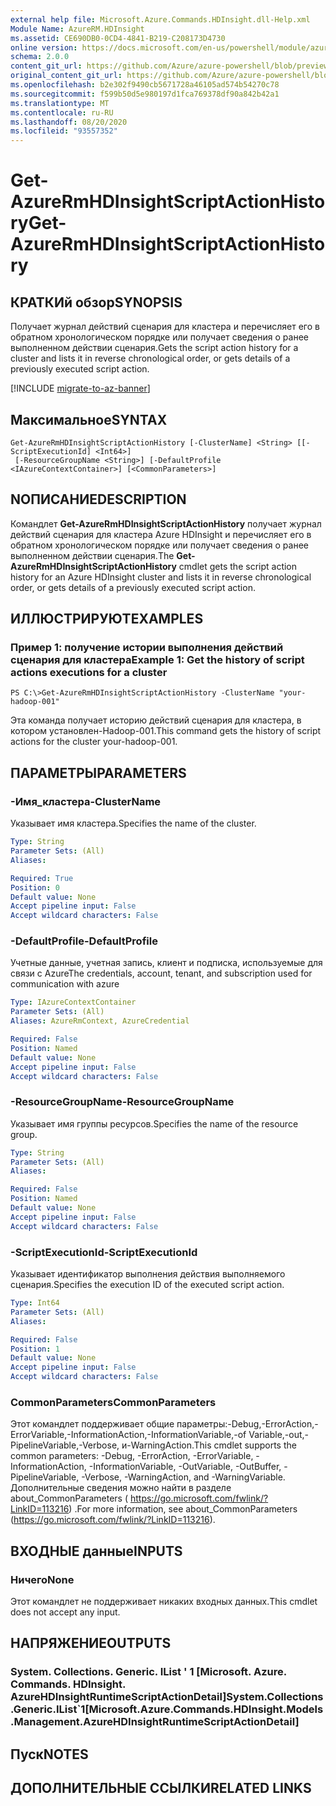 ```yaml
---
external help file: Microsoft.Azure.Commands.HDInsight.dll-Help.xml
Module Name: AzureRM.HDInsight
ms.assetid: CE690DB0-0CD4-4841-B219-C208173D4730
online version: https://docs.microsoft.com/en-us/powershell/module/azurerm.hdinsight/get-azurermhdinsightscriptactionhistory
schema: 2.0.0
content_git_url: https://github.com/Azure/azure-powershell/blob/preview/src/ResourceManager/HDInsight/Commands.HDInsight/help/Get-AzureRmHDInsightScriptActionHistory.md
original_content_git_url: https://github.com/Azure/azure-powershell/blob/preview/src/ResourceManager/HDInsight/Commands.HDInsight/help/Get-AzureRmHDInsightScriptActionHistory.md
ms.openlocfilehash: b2e302f9490cb5671728a46105ad574b54270c78
ms.sourcegitcommit: f599b50d5e980197d1fca769378df90a842b42a1
ms.translationtype: MT
ms.contentlocale: ru-RU
ms.lasthandoff: 08/20/2020
ms.locfileid: "93557352"
---
```

# <span data-ttu-id="b1b73-101">Get-AzureRmHDInsightScriptActionHistory</span><span class="sxs-lookup"><span data-stu-id="b1b73-101">Get-AzureRmHDInsightScriptActionHistory</span></span>

## <span data-ttu-id="b1b73-102">КРАТКИй обзор</span><span class="sxs-lookup"><span data-stu-id="b1b73-102">SYNOPSIS</span></span>
<span data-ttu-id="b1b73-103">Получает журнал действий сценария для кластера и перечисляет его в обратном хронологическом порядке или получает сведения о ранее выполненном действии сценария.</span><span class="sxs-lookup"><span data-stu-id="b1b73-103">Gets the script action history for a cluster and lists it in reverse chronological order, or gets details of a previously executed script action.</span></span>

[!INCLUDE [migrate-to-az-banner](../../includes/migrate-to-az-banner.md)]

## <span data-ttu-id="b1b73-104">Максимальное</span><span class="sxs-lookup"><span data-stu-id="b1b73-104">SYNTAX</span></span>

```
Get-AzureRmHDInsightScriptActionHistory [-ClusterName] <String> [[-ScriptExecutionId] <Int64>]
 [-ResourceGroupName <String>] [-DefaultProfile <IAzureContextContainer>] [<CommonParameters>]
```

## <span data-ttu-id="b1b73-105">NОПИСАНИЕ</span><span class="sxs-lookup"><span data-stu-id="b1b73-105">DESCRIPTION</span></span>
<span data-ttu-id="b1b73-106">Командлет **Get-AzureRmHDInsightScriptActionHistory** получает журнал действий сценария для кластера Azure HDInsight и перечисляет его в обратном хронологическом порядке или получает сведения о ранее выполненном действии сценария.</span><span class="sxs-lookup"><span data-stu-id="b1b73-106">The **Get-AzureRmHDInsightScriptActionHistory** cmdlet gets the script action history for an Azure HDInsight cluster and lists it in reverse chronological order, or gets details of a previously executed script action.</span></span>

## <span data-ttu-id="b1b73-107">ИЛЛЮСТРИРУЮТ</span><span class="sxs-lookup"><span data-stu-id="b1b73-107">EXAMPLES</span></span>

### <span data-ttu-id="b1b73-108">Пример 1: получение истории выполнения действий сценария для кластера</span><span class="sxs-lookup"><span data-stu-id="b1b73-108">Example 1: Get the history of script actions executions for a cluster</span></span>
```
PS C:\>Get-AzureRmHDInsightScriptActionHistory -ClusterName "your-hadoop-001"
```

<span data-ttu-id="b1b73-109">Эта команда получает историю действий сценария для кластера, в котором установлен-Hadoop-001.</span><span class="sxs-lookup"><span data-stu-id="b1b73-109">This command gets the history of script actions for the cluster your-hadoop-001.</span></span>

## <span data-ttu-id="b1b73-110">ПАРАМЕТРЫ</span><span class="sxs-lookup"><span data-stu-id="b1b73-110">PARAMETERS</span></span>

### <span data-ttu-id="b1b73-111">-Имя_кластера</span><span class="sxs-lookup"><span data-stu-id="b1b73-111">-ClusterName</span></span>
<span data-ttu-id="b1b73-112">Указывает имя кластера.</span><span class="sxs-lookup"><span data-stu-id="b1b73-112">Specifies the name of the cluster.</span></span>

```yaml
Type: String
Parameter Sets: (All)
Aliases: 

Required: True
Position: 0
Default value: None
Accept pipeline input: False
Accept wildcard characters: False
```

### <span data-ttu-id="b1b73-113">-DefaultProfile</span><span class="sxs-lookup"><span data-stu-id="b1b73-113">-DefaultProfile</span></span>
<span data-ttu-id="b1b73-114">Учетные данные, учетная запись, клиент и подписка, используемые для связи с Azure</span><span class="sxs-lookup"><span data-stu-id="b1b73-114">The credentials, account, tenant, and subscription used for communication with azure</span></span>

```yaml
Type: IAzureContextContainer
Parameter Sets: (All)
Aliases: AzureRmContext, AzureCredential

Required: False
Position: Named
Default value: None
Accept pipeline input: False
Accept wildcard characters: False
```

### <span data-ttu-id="b1b73-115">-ResourceGroupName</span><span class="sxs-lookup"><span data-stu-id="b1b73-115">-ResourceGroupName</span></span>
<span data-ttu-id="b1b73-116">Указывает имя группы ресурсов.</span><span class="sxs-lookup"><span data-stu-id="b1b73-116">Specifies the name of the resource group.</span></span>

```yaml
Type: String
Parameter Sets: (All)
Aliases: 

Required: False
Position: Named
Default value: None
Accept pipeline input: False
Accept wildcard characters: False
```

### <span data-ttu-id="b1b73-117">-ScriptExecutionId</span><span class="sxs-lookup"><span data-stu-id="b1b73-117">-ScriptExecutionId</span></span>
<span data-ttu-id="b1b73-118">Указывает идентификатор выполнения действия выполняемого сценария.</span><span class="sxs-lookup"><span data-stu-id="b1b73-118">Specifies the execution ID of the executed script action.</span></span>

```yaml
Type: Int64
Parameter Sets: (All)
Aliases: 

Required: False
Position: 1
Default value: None
Accept pipeline input: False
Accept wildcard characters: False
```

### <span data-ttu-id="b1b73-119">CommonParameters</span><span class="sxs-lookup"><span data-stu-id="b1b73-119">CommonParameters</span></span>
<span data-ttu-id="b1b73-120">Этот командлет поддерживает общие параметры:-Debug,-ErrorAction,-ErrorVariable,-InformationAction,-InformationVariable,-of Variable,-out,-PipelineVariable,-Verbose, и-WarningAction.</span><span class="sxs-lookup"><span data-stu-id="b1b73-120">This cmdlet supports the common parameters: -Debug, -ErrorAction, -ErrorVariable, -InformationAction, -InformationVariable, -OutVariable, -OutBuffer, -PipelineVariable, -Verbose, -WarningAction, and -WarningVariable.</span></span> <span data-ttu-id="b1b73-121">Дополнительные сведения можно найти в разделе about_CommonParameters ( https://go.microsoft.com/fwlink/?LinkID=113216) .</span><span class="sxs-lookup"><span data-stu-id="b1b73-121">For more information, see about_CommonParameters (https://go.microsoft.com/fwlink/?LinkID=113216).</span></span>

## <span data-ttu-id="b1b73-122">ВХОДНЫЕ данные</span><span class="sxs-lookup"><span data-stu-id="b1b73-122">INPUTS</span></span>

### <span data-ttu-id="b1b73-123">Ничего</span><span class="sxs-lookup"><span data-stu-id="b1b73-123">None</span></span>
<span data-ttu-id="b1b73-124">Этот командлет не поддерживает никаких входных данных.</span><span class="sxs-lookup"><span data-stu-id="b1b73-124">This cmdlet does not accept any input.</span></span>

## <span data-ttu-id="b1b73-125">НАПРЯЖЕНИЕ</span><span class="sxs-lookup"><span data-stu-id="b1b73-125">OUTPUTS</span></span>

### <span data-ttu-id="b1b73-126">System. Collections. Generic. IList ' 1 [Microsoft. Azure. Commands. HDInsight. AzureHDInsightRuntimeScriptActionDetail]</span><span class="sxs-lookup"><span data-stu-id="b1b73-126">System.Collections.Generic.IList\`1[Microsoft.Azure.Commands.HDInsight.Models.Management.AzureHDInsightRuntimeScriptActionDetail]</span></span>

## <span data-ttu-id="b1b73-127">Пуск</span><span class="sxs-lookup"><span data-stu-id="b1b73-127">NOTES</span></span>

## <span data-ttu-id="b1b73-128">ДОПОЛНИТЕЛЬНЫЕ ССЫЛКИ</span><span class="sxs-lookup"><span data-stu-id="b1b73-128">RELATED LINKS</span></span>


